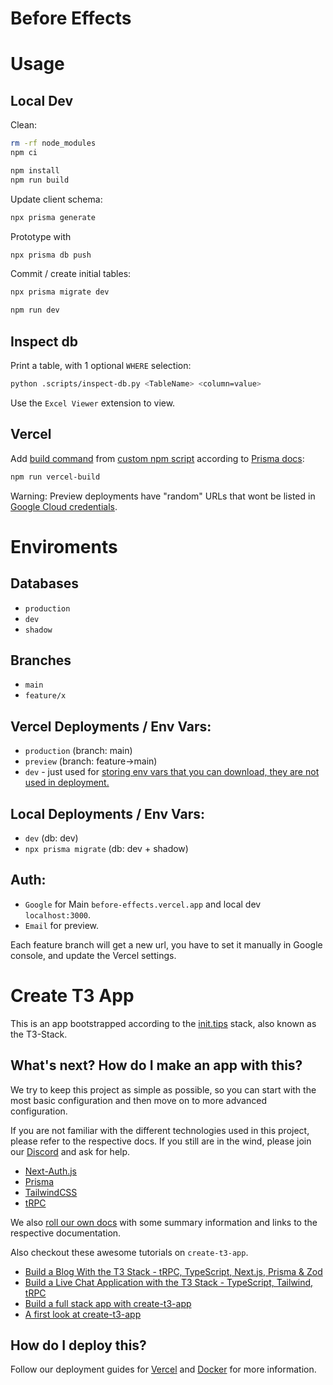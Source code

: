 <h1>Before Effects</h1>

# Usage

## Local Dev

Clean:

```bash
rm -rf node_modules
npm ci
```

```bash
npm install
npm run build
```

Update client schema:

```bash
npx prisma generate
```

Prototype with

```bash
npx prisma db push
```

Commit / create initial tables:

```bash
npx prisma migrate dev
```

```bash
npm run dev
```

## Inspect db

Print a table, with 1 optional `WHERE` selection:

```bash
python .scripts/inspect-db.py <TableName> <column=value>
```

Use the `Excel Viewer` extension to view.

## Vercel

Add [build command](https://vercel.com/2blo/before-effects/settings) from [custom npm script](https://github.com/2blo/before-effects/blob/3-document-usage/package.json) according to [Prisma docs](https://www.prisma.io/docs/guides/deployment/deployment-guides/deploying-to-vercel#1-create-and-deploy-the-project-with-the-vercel-deploy-button):

```bash
npm run vercel-build
```

Warning: Preview deployments have "random" URLs that wont be listed in [Google Cloud credentials](https://console.cloud.google.com/apis/credentials/oauthclient/).

# Enviroments

## Databases

- `production`
- `dev`
- `shadow`

## Branches

- `main`
- `feature/x`

## Vercel Deployments / Env Vars:

- `production` (branch: main)
- `preview` (branch: feature->main)
- `dev` - just used for [storing env vars that you can download, they are not used in deployment.](https://vercel.com/docs/concepts/projects/environment-variables#development-environment-variables)

## Local Deployments / Env Vars:

- `dev` (db: dev)
- `npx prisma migrate` (db: dev + shadow)

## Auth:

- `Google` for Main `before-effects.vercel.app` and local dev `localhost:3000`.
- `Email` for preview.

Each feature branch will get a new url, you have to set it manually in Google console, and update the Vercel settings.

# Create T3 App

This is an app bootstrapped according to the [init.tips](https://init.tips) stack, also known as the T3-Stack.

## What's next? How do I make an app with this?

We try to keep this project as simple as possible, so you can start with the most basic configuration and then move on to more advanced configuration.

If you are not familiar with the different technologies used in this project, please refer to the respective docs. If you still are in the wind, please join our [Discord](https://t3.gg/discord) and ask for help.

- [Next-Auth.js](https://next-auth.js.org)
- [Prisma](https://prisma.io)
- [TailwindCSS](https://tailwindcss.com)
- [tRPC](https://trpc.io)

We also [roll our own docs](https://create.t3.gg) with some summary information and links to the respective documentation.

Also checkout these awesome tutorials on `create-t3-app`.

- [Build a Blog With the T3 Stack - tRPC, TypeScript, Next.js, Prisma & Zod](https://www.youtube.com/watch?v=syEWlxVFUrY)
- [Build a Live Chat Application with the T3 Stack - TypeScript, Tailwind, tRPC](https://www.youtube.com/watch?v=dXRRY37MPuk)
- [Build a full stack app with create-t3-app](https://www.nexxel.dev/blog/ct3a-guestbook)
- [A first look at create-t3-app](https://dev.to/ajcwebdev/a-first-look-at-create-t3-app-1i8f)

## How do I deploy this?

Follow our deployment guides for [Vercel](https://create.t3.gg/en/deployment/vercel) and [Docker](https://create.t3.gg/en/deployment/docker) for more information.
